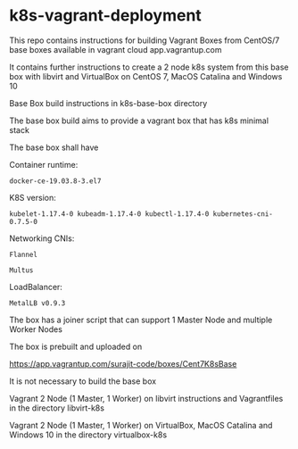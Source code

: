 # k8s-vagrant-deployment

This repo contains instructions for building Vagrant Boxes from CentOS/7 base
boxes available in vagrant cloud app.vagrantup.com

It contains further instructions to create a 2 node k8s system from this base
box with libvirt and VirtualBox on CentOS 7, MacOS Catalina and Windows 10

Base Box build instructions in k8s-base-box directory

  The base box build aims to provide a vagrant box that has k8s minimal stack

  The base box shall have

  Container runtime:

    docker-ce-19.03.8-3.el7

  K8S version:

    kubelet-1.17.4-0 kubeadm-1.17.4-0 kubectl-1.17.4-0 kubernetes-cni-0.7.5-0

  Networking CNIs:

    Flannel

    Multus

  LoadBalancer:

    MetalLB v0.9.3

  The box has a joiner script that can support 1 Master Node and multiple
  Worker Nodes

  The box is prebuilt and uploaded on

  https://app.vagrantup.com/surajit-code/boxes/Cent7K8sBase

  It is not necessary to build the base box

Vagrant 2 Node (1 Master, 1 Worker) on libvirt instructions and Vagrantfiles
in the directory libvirt-k8s

Vagrant 2 Node (1 Master, 1 Worker) on VirtualBox, MacOS Catalina and Windows 10
in the directory virtualbox-k8s
